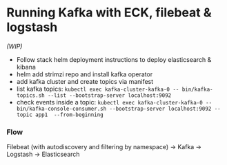 # Running Kafka with ECK, filebeat & logstash

_(WIP)_

- Follow stack helm deployment instructions to deploy elasticsearch & kibana
- helm add strimzi repo and install kafka operator
- add kafka cluster and create topics via manifest
- list kafka topics: `kubectl exec kafka-cluster-kafka-0 -- bin/kafka-topics.sh --list --bootstrap-server localhost:9092`
- check events inside a topic: `kubectl exec kafka-cluster-kafka-0 -- bin/kafka-console-consumer.sh --bootstrap-server localhost:9092 --topic app1  --from-beginning`

### Flow
Filebeat (with autodiscovery and filtering by namespace) -> Kafka -> Logstash -> Elasticsearch
